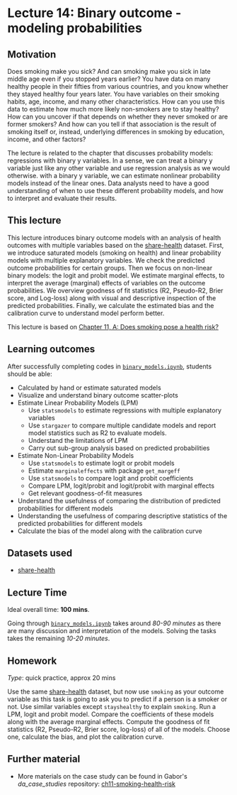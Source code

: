 # Lecture 14: Binary outcome - modeling probabilities

## Motivation

Does smoking make you sick? And can smoking make you sick in late middle age even if you stopped years earlier? You have data on many healthy people in their fifties from various countries, and you know whether they stayed healthy four years later. You have variables on their smoking habits, age, income, and many other characteristics. How can you use this data to estimate how much more likely non-smokers are to stay healthy? How can you uncover if that depends on whether they never smoked or are former smokers? And how can you tell if that association is the result of smoking itself or, instead, underlying differences in smoking by education, income, and other factors?

The lecture is related to the chapter that discusses probability models: regressions with binary y variables. In a sense, we can treat a binary y variable just like any other variable and use regression analysis as we would otherwise. with a binary y variable, we can estimate nonlinear probability models instead of the linear ones. Data analysts need to have a good understanding of when to use these different probability models, and how to interpret and evaluate their results.

## This lecture

This lecture introduces binary outcome models with an analysis of health outcomes with multiple variables based on the [share-health](https://gabors-data-analysis.com/datasets/#share-health) dataset. First, we introduce saturated models (smoking on health) and linear probability models with multiple explanatory variables. We check the predicted outcome probabilities for certain groups. Then we focus on non-linear binary models: the logit and probit model. We estimate marginal effects, to interpret the average (marginal) effects of variables on the outcome probabilities. We overview goodness of fit statistics (R2, Pseudo-R2, Brier score, and Log-loss) along with visual and descriptive inspection of the predicted probabilities. Finally, we calculate the estimated bias and the calibration curve to understand model perform better.

This lecture is based on [Chapter 11, A: Does smoking pose a health risk?](https://gabors-data-analysis.com/casestudies/#ch11a-does-smoking-pose-a-health-risk)

## Learning outcomes
After successfully completing codes in [`binary_models.ipynb`](https://github.com/gabors-data-analysis/da-coding-python/blob/main/lecture14-binary-models/binary_models.ipynb), students should be able:


  - Calculated by hand or estimate saturated models
  - Visualize and understand binary outcome scatter-plots
  - Estimate Linear Probability Models (LPM)
    - Use `statsmodels` to estimate regressions with multiple explanatory variables
    - Use `stargazer` to compare multiple candidate models and report model statistics such as R2 to evaluate models.
    - Understand the limitations of LPM
    - Carry out sub-group analysis based on predicted probabilities
  - Estimate Non-Linear Probability Models
    - Use `statsmodels` to estimate logit or probit models
    - Estimate `marginaleffects` with package `get_margeff`
    - Use `statsmodels` to compare logit and probit coefficients
    - Compare LPM, logit/probit and logit/probit with marginal effects
    - Get relevant goodness-of-fit measures
  - Understand the usefulness of comparing the distribution of predicted probabilities for different models
  - Understanding the usefulness of comparing descriptive statistics of the predicted probabilities for different models
  - Calculate the bias of the model along with the calibration curve

## Datasets used

- [share-health](https://gabors-data-analysis.com/datasets/#share-health)

## Lecture Time

Ideal overall time: **100 mins**.

Going through [`binary_models.ipynb`](https://github.com/gabors-data-analysis/da-coding-python/blob/main/lecture14-binary-models/binary_models.ipynb) takes around *80-90 minutes* as there are many discussion and interpretation of the models. Solving the tasks takes the remaining *10-20 minutes*. 


## Homework

*Type*: quick practice, approx 20 mins

Use the same [share-health](https://gabors-data-analysis.com/datasets/#share-health) dataset, but now use `smoking` as your outcome variable as this task is going to ask you to predict if a person is a smoker or not. Use similar variables except `stayshealthy` to explain `smoking`. Run a LPM, logit and probit model. Compare the coefficients of these models along with the average marginal effects. Compute the goodness of fit statistics (R2, Pseudo-R2, Brier score, log-loss) of all of the models. Choose one, calculate the bias, and plot the calibration curve.


## Further material

  - More materials on the case study can be found in Gabor's *da_case_studies* repository: [ch11-smoking-health-risk](https://github.com/gabors-data-analysis/da_case_studies/tree/master/ch11-smoking-health-risk)

